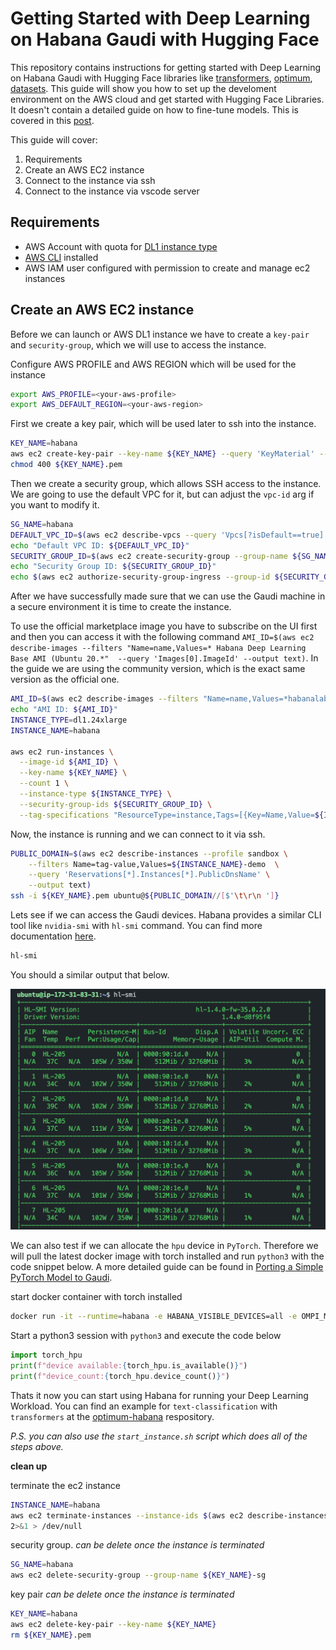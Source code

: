 # Getting Started with Deep Learning on Habana Gaudi with Hugging Face

This repository contains instructions for getting started with Deep Learning on Habana Gaudi with Hugging Face libraries like [transformers](https://huggingface.co/docs/transformers/index), [optimum](https://huggingface.co/docs/optimum/index), [datasets](https://huggingface.co/docs/datasets/index). This guide will show you how to set up the develoment environment on the AWS cloud and get started with Hugging Face Libraries. It doesn't contain a detailed guide on how to fine-tune models. This is covered in this [post](https://todo.com).

This guide will cover:
1. Requirements
2. Create an AWS EC2 instance
3. Connect to the instance via ssh
4. Connect to the instance via vscode server


## Requirements

* AWS Account with quota for [DL1 instance type](https://aws.amazon.com/ec2/instance-types/dl1/)
* [AWS CLI](https://docs.aws.amazon.com/cli/latest/userguide/getting-started-install.html) installed
* AWS IAM user configured with permission to create and manage ec2 instances


## Create an AWS EC2 instance

Before we can launch or AWS DL1 instance we have to create a `key-pair` and `security-group`, which we will use to access the instance.

Configure AWS PROFILE and AWS REGION which will be used for the instance

```bash
export AWS_PROFILE=<your-aws-profile>
export AWS_DEFAULT_REGION=<your-aws-region>
```

First we create a key pair, which will be used later to ssh into the instance. 
```bash
KEY_NAME=habana
aws ec2 create-key-pair --key-name ${KEY_NAME} --query 'KeyMaterial' --output text > ${KEY_NAME}.pem
chmod 400 ${KEY_NAME}.pem
```
  
Then we create a security group, which allows SSH access to the instance. We are going to use the default VPC for it, but can adjust the `vpc-id` arg if you want to modify it.
```bash
SG_NAME=habana
DEFAULT_VPC_ID=$(aws ec2 describe-vpcs --query 'Vpcs[?isDefault==true].VpcId' --output text)
echo "Default VPC ID: ${DEFAULT_VPC_ID}"
SECURITY_GROUP_ID=$(aws ec2 create-security-group --group-name ${SG_NAME}-sg --description "SG for Habana Deep Learning" --vpc-id ${DEFAULT_VPC_ID} --output text)
echo "Security Group ID: ${SECURITY_GROUP_ID}"
echo $(aws ec2 authorize-security-group-ingress --group-id ${SECURITY_GROUP_ID} --protocol tcp --port 22 --cidr 0.0.0.0/0 --output text)
```

After we have successfully made sure that we can use the Gaudi machine in a secure environment it is time to create the instance.
  
To use the official marketplace image you have to subscribe on the UI first and then you can access it with the following command `AMI_ID=$(aws ec2 describe-images --filters "Name=name,Values=* Habana Deep Learning Base AMI (Ubuntu 20.*"  --query 'Images[0].ImageId' --output text)`. In the guide we are using the community version, which is the exact same version as the official one.

```bash
AMI_ID=$(aws ec2 describe-images --filters "Name=name,Values=*habanalabs-base-ubuntu20.04*"  --query 'Images[0].ImageId' --output text)
echo "AMI ID: ${AMI_ID}"
INSTANCE_TYPE=dl1.24xlarge
INSTANCE_NAME=habana

aws ec2 run-instances \
  --image-id ${AMI_ID} \
  --key-name ${KEY_NAME} \
  --count 1 \
  --instance-type ${INSTANCE_TYPE} \
  --security-group-ids ${SECURITY_GROUP_ID} \
  --tag-specifications "ResourceType=instance,Tags=[{Key=Name,Value=${INSTANCE_NAME}-demo}]"
```

Now, the instance is running and we can connect to it via ssh.

```bash
PUBLIC_DOMAIN=$(aws ec2 describe-instances --profile sandbox \
    --filters Name=tag-value,Values=${INSTANCE_NAME}-demo  \
    --query 'Reservations[*].Instances[*].PublicDnsName' \
    --output text)
ssh -i ${KEY_NAME}.pem ubuntu@${PUBLIC_DOMAIN//[$'\t\r\n ']}
```

Lets see if we can access the Gaudi devices. Habana provides a similar CLI tool like `nvidia-smi` with `hl-smi` command.
You can find more documentation [here](https://docs.habana.ai/en/latest/Management_and_Monitoring/System_Management_Tools_Guide/System_Management_Tools.html).
```bash
hl-smi
```
You should a similar output that below.

![hl-smi](assets/hl-smi.png)

We can also test if we can allocate the `hpu` device in `PyTorch`. Therefore we will pull the latest docker image with torch installed and run `python3` with the code snippet below. A more detailed guide can be found in [Porting a Simple PyTorch Model to Gaudi](https://docs.habana.ai/en/latest/PyTorch/Migration_Guide/Porting_Simple_PyTorch_Model_to_Gaudi.html).

start docker container with torch installed
```bash
docker run -it --runtime=habana -e HABANA_VISIBLE_DEVICES=all -e OMPI_MCA_btl_vader_single_copy_mechanism=none --cap-add=sys_nice --net=host --ipc=host vault.habana.ai/gaudi-docker/1.4.1/ubuntu20.04/habanalabs/pytorch-installer-1.10.2:1.4.1-11
```

Start a python3 session with `python3` and execute the code below

```python
import torch_hpu
print(f"device available:{torch_hpu.is_available()}")
print(f"device_count:{torch_hpu.device_count()}")
```

Thats it now you can start using Habana for running your Deep Learning Workload. You can find an example for `text-classification` with `transformers` at the [optimum-habana](https://github.com/huggingface/optimum-habana/tree/main/examples/text-classification) respository.

_P.S. you can also use the `start_instance.sh` script which does all of the steps above._

**clean up**

terminate the ec2 instance
```Bash
INSTANCE_NAME=habana
aws ec2 terminate-instances --instance-ids $(aws ec2 describe-instances --filters "Name=tag:Name,Values=${INSTANCE_NAME}-demo" --query 'Reservations[*].Instances[*].InstanceId' --output text) \
2>&1 > /dev/null
```

security group. _can be delete once the instance is terminated_
```bash
SG_NAME=habana
aws ec2 delete-security-group --group-name ${KEY_NAME}-sg
```

key pair  _can be delete once the instance is terminated_
```bash
KEY_NAME=habana
aws ec2 delete-key-pair --key-name ${KEY_NAME}
rm ${KEY_NAME}.pem
```


